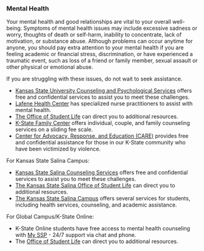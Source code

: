 ### Mental Health

Your mental health and good relationships are vital to your overall well-being. Symptoms of mental health issues may include excessive sadness or worry, thoughts of death or self-harm, inability to concentrate, lack of motivation, or substance abuse. Although problems can occur anytime for anyone, you should pay extra attention to your mental health if you are feeling academic or financial stress, discrimination, or have experienced a traumatic event, such as loss of a friend or family member, sexual assault or other physical or emotional abuse. 

If you are struggling with these issues, do not wait to seek assistance. 

* [Kansas State University Counseling and Psychological Services](https://www.k-state.edu/counseling/) offers free and confidential services to assist you to meet these challenges. 
* [Lafene Health Center](https://www.k-state.edu/lafene) has specialized nurse practitioners to assist with mental health. 
* [The Office of Student Life](https://www.k-state.edu/studentlife) can direct you to additional resources. 
* [K-State Family Center](https://www.hhs.k-state.edu/familycenter/) offers individual, couple, and family counseling services on a sliding fee scale. 
* [Center for Advocacy, Response, and Education (CARE)](https://www.k-state.edu/care/) provides free and confidential assistance for those in our K-State community who have been victimized by violence. 

For Kansas State Salina Campus: 

* [Kansas State Salina Counseling Services](https://polytechnic.k-state.edu/studentlife/health/counseling.html) offers free and confidential services to assist you to meet these challenges. 
* [The Kansas State Salina Office of Student Life](https://www.salina.k-state.edu/student-life/) can direct you to additional resources.
* [The Kansas State Salina Campus](https://www.k-state.edu/oie/documents/SalinaResourceSupportWheel.pdf) offers several services for students, including health services, counseling, and academic assistance. 

For Global Campus/K-State Online:

* K-State Online students have free access to mental health counseling with [My SSP](https://www.k-state.edu/lafene/programs/myssp.html) - 24/7 support via chat and phone.
* The [Office of Student Life](https://www.k-state.edu/studentlife/) can direct you to additional resources.

<!-- Updated Fall 2023 -->